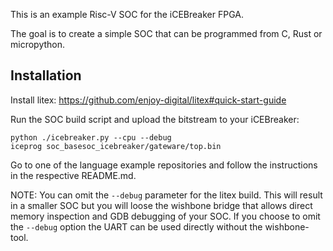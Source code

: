This is an example Risc-V SOC for the iCEBreaker FPGA.

The goal is to create a simple SOC that can be programmed from C, Rust or micropython.

## Installation

Install litex: https://github.com/enjoy-digital/litex#quick-start-guide

Run the SOC build script and upload the bitstream to your iCEBreaker:
```
python ./icebreaker.py --cpu --debug
iceprog soc_basesoc_icebreaker/gateware/top.bin
```

Go to one of the language example repositories and follow the instructions in
the respective README.md.

NOTE: You can omit the `--debug` parameter for the litex build. This will result in a smaller SOC but you will loose the wishbone bridge that allows direct memory inspection and GDB debugging of your SOC. If you choose to omit the `--debug` option the UART can be used directly without the wishbone-tool.